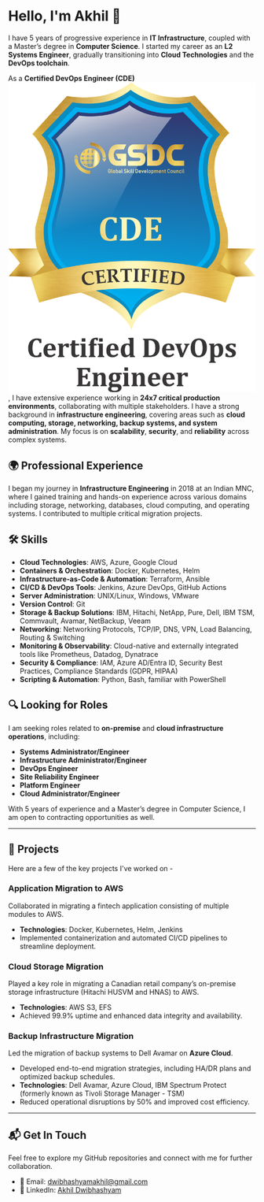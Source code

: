 # Hello, I'm Akhil 👋

I have 5 years of progressive experience in **IT Infrastructure**, coupled with a Master’s degree in **Computer Science**. I started my career as an **L2 Systems Engineer**, gradually transitioning into **Cloud Technologies** and the **DevOps toolchain**.

As a **Certified DevOps Engineer (CDE)** ![CDE Badge](/Certified_DevOps_Engineer_Badge.png), I have extensive experience working in **24x7 critical production environments**, collaborating with multiple stakeholders. I have a strong background in **infrastructure engineering**, covering areas such as **cloud computing, storage, networking, backup systems, and system administration**. My focus is on **scalability**, **security**, and **reliability** across complex systems.

## 🌍 Professional Experience

I began my journey in **Infrastructure Engineering** in 2018 at an Indian MNC, where I gained training and hands-on experience across various domains including storage, networking, databases, cloud computing, and operating systems. I contributed to multiple critical migration projects.

## 🛠️ Skills

- **Cloud Technologies**: AWS, Azure, Google Cloud
- **Containers & Orchestration**: Docker, Kubernetes, Helm
- **Infrastructure-as-Code & Automation**: Terraform, Ansible
- **CI/CD & DevOps Tools**: Jenkins, Azure DevOps, GitHub Actions
- **Server Administration**: UNIX/Linux, Windows, VMware
- **Version Control**: Git
- **Storage & Backup Solutions**: IBM, Hitachi, NetApp, Pure, Dell, IBM TSM, Commvault, Avamar, NetBackup, Veeam
- **Networking**: Networking Protocols, TCP/IP, DNS, VPN, Load Balancing, Routing & Switching
- **Monitoring & Observability**: Cloud-native and externally integrated tools like Prometheus, Datadog, Dynatrace
- **Security & Compliance**: IAM, Azure AD/Entra ID, Security Best Practices, Compliance Standards (GDPR, HIPAA)
- **Scripting & Automation**: Python, Bash, familiar with PowerShell

## 🔍 Looking for Roles

I am seeking roles related to **on-premise** and **cloud infrastructure operations**, including:

- **Systems Administrator/Engineer**
- **Infrastructure Administrator/Engineer**
- **DevOps Engineer**
- **Site Reliability Engineer**
- **Platform Engineer**
- **Cloud Administrator/Engineer**

With 5 years of experience and a Master’s degree in Computer Science, I am open to contracting opportunities as well.

---

## 📌 Projects

Here are a few of the key projects I've worked on -

### **Application Migration to AWS**

Collaborated in migrating a fintech application consisting of multiple modules to AWS.

- **Technologies**: Docker, Kubernetes, Helm, Jenkins
- Implemented containerization and automated CI/CD pipelines to streamline deployment.

### **Cloud Storage Migration**

Played a key role in migrating a Canadian retail company’s on-premise storage infrastructure (Hitachi HUSVM and HNAS) to AWS.

- **Technologies**: AWS S3, EFS
- Achieved 99.9% uptime and enhanced data integrity and availability.

### **Backup Infrastructure Migration**

Led the migration of backup systems to Dell Avamar on **Azure Cloud**.

- Developed end-to-end migration strategies, including HA/DR plans and optimized backup schedules.
- **Technologies**: Dell Avamar, Azure Cloud, IBM Spectrum Protect (formerly known as Tivoli Storage Manager - TSM)
- Reduced operational disruptions by 50% and improved cost efficiency.

---

## 📬 Get In Touch

Feel free to explore my GitHub repositories and connect with me for further collaboration.

- 📧 Email: [dwibhashyamakhil@gmail.com](mailto:dwibhashyamakhil@gmail.com)
- 💼 LinkedIn: [Akhil Dwibhashyam](https://www.linkedin.com/in/akhil-dwibhashyam/)
